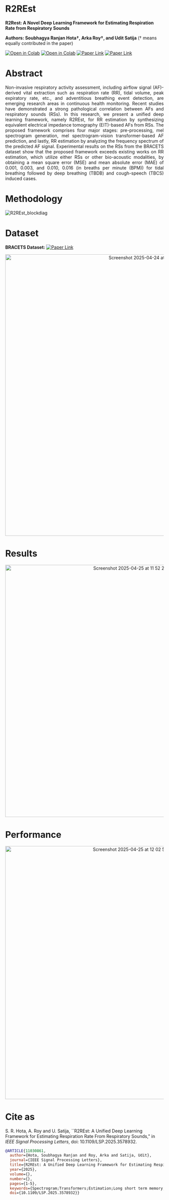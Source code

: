 # R2REst

**R2Rest: A Novel Deep Learning Framework for Estimating Respiration Rate from Respiratory Sounds**

**Authors: Soubhagya Ranjan Hota&dagger;, Arka Roy&dagger;, and Udit Satija** (&dagger; means equally contributed in the paper)

[![Open in Colab](https://colab.research.google.com/assets/colab-badge.svg)](https://colab.research.google.com/github/rsarka34/R2REst/blob/main/model/TBDB/R2REst_TBDB_Git.ipynb)
[![Open in Colab](https://colab.research.google.com/assets/colab-badge.svg)](https://colab.research.google.com/github/rsarka34/R2REst/blob/main/model/TBCS/R2REst_TBCS_Git.ipynb)
[![Paper Link](https://img.shields.io/badge/Preprint-TechRixv-red)](https://www.techrxiv.org/doi/full/10.36227/techrxiv.174318053.37913618) 
[![Paper Link](https://img.shields.io/badge/Paper%20Link-IEEE%20Xplore-green)](https://ieeexplore.ieee.org/document/11030861) 


# Abstract
<p align="justify">
Non-invasive respiratory activity assessment, including airflow signal (AF)-derived vital extraction such as respiration rate (RR), tidal volume, peak expiratory rate, etc., and adventitious breathing event detection, are emerging research areas in continuous health monitoring. Recent studies have demonstrated a strong pathological correlation between AFs and respiratory sounds (RSs). In this research, we present a unified deep learning framework, namely R2REst, for RR estimation by synthesizing equivalent electrical impedance tomography (EIT)-based AFs from RSs. The proposed framework comprises four major stages: pre-processing, mel spectrogram generation, mel spectrogram-vision transformer-based AF prediction, and lastly, RR estimation by analyzing the frequency spectrum of the predicted AF signal. Experimental results on the RSs from the BRACETS dataset show that the proposed framework exceeds existing works on RR estimation, which utilize either RSs or other bio-acoustic modalities, by obtaining a mean square error (MSE) and mean absolute error (MAE) of 0.001, 0.003, and 0.010, 0.016 (in breaths per minute (BPM)) for tidal breathing followed by deep breathing (TBDB) and cough-speech (TBCS) induced cases. 
</p>

# Methodology
![R2REst_blockdiag](https://github.com/user-attachments/assets/6e2d9ea2-6586-4e20-bf4a-43f3e14a5f4b)

# Dataset
**BRACETS Dataset:**  [![Paper Link](https://img.shields.io/badge/BRACETS%20Data-Mendeley%20Data-red)](https://data.mendeley.com/datasets/f43c7snks5/1)  
<p align="center">
  <img width="893" alt="Screenshot 2025-04-24 at 6 16 41 PM" src="https://github.com/user-attachments/assets/cdcd6982-0113-44bf-b7de-472f42ace1a5" />
</p>

# Results
<p align="center">
<img width="800" alt="Screenshot 2025-04-25 at 11 52 21 AM" src="https://github.com/user-attachments/assets/2d319fc6-04fd-4d50-a4b8-3da424a73d65" />
</p>

# Performance

<p align="center">
<img width="803" alt="Screenshot 2025-04-25 at 12 02 59 PM" src="https://github.com/user-attachments/assets/18975e46-6b13-4645-90ca-46c3ef3885c9" />
</p>

# Cite as
S. R. Hota, A. Roy and U. Satija, ``R2REst: A Unified Deep Learning Framework for Estimating Respiration Rate From Respiratory Sounds," in *IEEE Signal Processing Letters*, doi: 10.1109/LSP.2025.3578932.

```bibtex
@ARTICLE{11030861,
  author={Hota, Soubhagya Ranjan and Roy, Arka and Satija, Udit},
  journal={IEEE Signal Processing Letters}, 
  title={R2REst: A Unified Deep Learning Framework for Estimating Respiration Rate From Respiratory Sounds}, 
  year={2025},
  volume={},
  number={},
  pages={1-5},
  keywords={Spectrogram;Transformers;Estimation;Long short term memory;Electrical impedance tomography;Computer architecture;Monitoring;Recording;Mean square error methods;Deep learning;Respiratory sounds;respiration rate;mel spectrogram;vision transformer;estimation},
  doi={10.1109/LSP.2025.3578932}}
